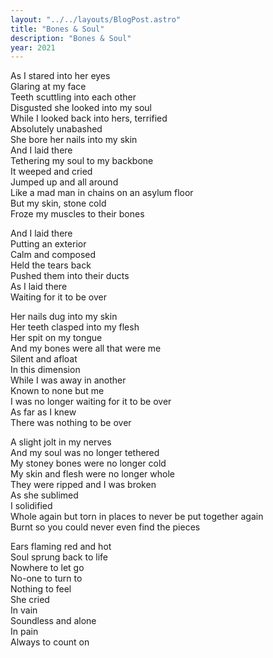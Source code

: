 ```yaml
---
layout: "../../layouts/BlogPost.astro"
title: "Bones & Soul"
description: "Bones & Soul"
year: 2021
---
```


As I stared into her eyes  
Glaring at my face  
Teeth scuttling into each other  
Disgusted she looked into my soul  
While I looked back into hers, terrified  
Absolutely unabashed  
She bore her nails into my skin  
And I laid there  
Tethering my soul to my backbone  
It weeped and cried  
Jumped up and all around  
Like a mad man in chains on an asylum floor  
But my skin, stone cold  
Froze my muscles to their bones  

And I laid there  
Putting an exterior  
Calm and composed  
Held the tears back  
Pushed them into their ducts  
As I laid there  
Waiting for it to be over  

Her nails dug into my skin  
Her teeth clasped into my flesh  
Her spit on my tongue  
And my bones were all that were me  
Silent and afloat  
In this dimension  
While I was away in another  
Known to none but me  
I was no longer waiting for it to be over  
As far as I knew  
There was nothing to be over  

A slight jolt in my nerves  
And my soul was no longer tethered  
My stoney bones were no longer cold  
My skin and flesh were no longer whole  
They were ripped and I was broken  
As she sublimed  
I solidified  
Whole again but torn in places to never be put together again  
Burnt so you could never even find the pieces  

Ears flaming red and hot  
Soul sprung back to life  
Nowhere to let go  
No-one to turn to  
Nothing to feel  
She cried  
In vain  
Soundless and alone  
In pain  
Always to count on  
